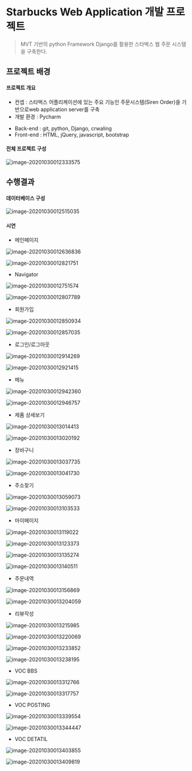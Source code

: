 # Starbucks Web Application 개발 프로젝트

> MVT 기반의 python Framework Django를 활용한 스타벅스 웹 주문 시스템을 구축한다.



## 프로젝트 배경



#### 프로젝트 개요

- 컨셉 : 스타벅스 어플리케이션에 있는 주요 기능인 주문시스템(Siren Order)을 기반으로web application server를 구축
- 개발 환경 : Pycharm

* Back-end : git, python, Django, crwaling
* Front-end : HTML, jQuery, javascript, bootstrap





#### 전체 프로젝트 구성

![image-20201030012333575](markdown-images/image-20201030012333575.png)



## 수행결과



#### 데이터베이스 구성

![image-20201030012515035](markdown-images/image-20201030012515035.png)



#### 시연

* 메인페이지

![image-20201030012636836](markdown-images/image-20201030012636836.png)

![image-20201030012821751](markdown-images/image-20201030012821751.png)

* Navigator

![image-20201030012751574](markdown-images/image-20201030012751574.png)

![image-20201030012807789](markdown-images/image-20201030012807789.png)



* 회원가입

![image-20201030012850934](markdown-images/image-20201030012850934.png)

![image-20201030012857035](markdown-images/image-20201030012857035.png)

* 로그인/로그아웃

![image-20201030012914269](markdown-images/image-20201030012914269.png)

![image-20201030012921415](markdown-images/image-20201030012921415.png)

* 메뉴

![image-20201030012942360](markdown-images/image-20201030012942360.png)

![image-20201030012946757](markdown-images/image-20201030012946757.png)



* 제품 상세보기

![image-20201030013014413](markdown-images/image-20201030013014413.png)

![image-20201030013020192](markdown-images/image-20201030013020192.png)

* 장바구니

![image-20201030013037735](markdown-images/image-20201030013037735.png)

![image-20201030013041730](markdown-images/image-20201030013041730.png)

* 주소찾기

![image-20201030013059073](markdown-images/image-20201030013059073.png)

![image-20201030013103533](markdown-images/image-20201030013103533.png)

* 마이페이지

![image-20201030013119022](markdown-images/image-20201030013119022.png)

![image-20201030013123373](markdown-images/image-20201030013123373.png)

![image-20201030013135274](markdown-images/image-20201030013135274.png)

![image-20201030013140511](markdown-images/image-20201030013140511.png)

* 주문내역

![image-20201030013156869](markdown-images/image-20201030013156869.png)

![image-20201030013204059](markdown-images/image-20201030013204059.png)

* 리뷰작성

![image-20201030013215985](markdown-images/image-20201030013215985.png)

![image-20201030013220069](markdown-images/image-20201030013220069.png)

![image-20201030013233852](markdown-images/image-20201030013233852.png)

![image-20201030013238195](markdown-images/image-20201030013238195.png)



* VOC BBS

![image-20201030013312766](markdown-images/image-20201030013312766.png)

![image-20201030013317757](markdown-images/image-20201030013317757.png)



* VOC POSTING

![image-20201030013339554](markdown-images/image-20201030013339554.png)

![image-20201030013344447](markdown-images/image-20201030013344447.png)



* VOC DETATIL

![image-20201030013403855](markdown-images/image-20201030013403855.png)

![image-20201030013409819](markdown-images/image-20201030013409819.png)